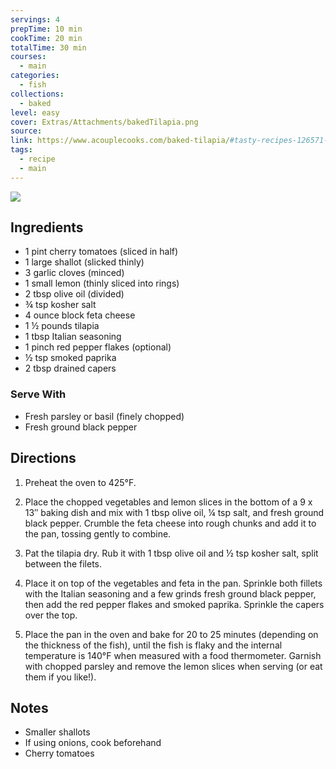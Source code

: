 ```yaml
---
servings: 4
prepTime: 10 min
cookTime: 20 min
totalTime: 30 min
courses:
  - main
categories:
  - fish
collections:
  - baked
level: easy
cover: Extras/Attachments/bakedTilapia.png
source:
link: https://www.acouplecooks.com/baked-tilapia/#tasty-recipes-126571-jump-target
tags:
  - recipe
  - main
---
```


![](Extras/Attachments/bakedTilapia.png)


## Ingredients

- 1 pint cherry tomatoes (sliced in half)
- 1 large shallot (slicked thinly)
- 3 garlic cloves (minced)
- 1 small lemon (thinly sliced into rings)
- 2 tbsp olive oil (divided)
- ¾ tsp kosher salt
- 4 ounce block feta cheese
- 1 ½ pounds tilapia
- 1 tbsp Italian seasoning
- 1 pinch red pepper flakes (optional)
- ½ tsp smoked paprika
- 2 tbsp drained capers

### Serve With

- Fresh parsley or basil (finely chopped)
- Fresh ground black pepper


## Directions

1. Preheat the oven to 425°F.

2. Place the chopped vegetables and lemon slices in the bottom of a 9 x 13″ baking dish and mix with 1 tbsp olive oil, ¼ tsp salt, and fresh ground black pepper. Crumble the feta cheese into rough chunks and add it to the pan, tossing gently to combine.

3. Pat the tilapia dry. Rub it with 1 tbsp olive oil and ½ tsp kosher salt, split between the filets.

4. Place it on top of the vegetables and feta in the pan. Sprinkle both fillets with the Italian seasoning and a few grinds fresh ground black pepper, then add the red pepper flakes and smoked paprika. Sprinkle the capers over the top.

5. Place the pan in the oven and bake for 20 to 25 minutes (depending on the thickness of the fish), until the fish is flaky and the internal temperature is 140°F when measured with a food thermometer. Garnish with chopped parsley and remove the lemon slices when serving (or eat them if you like!).


## Notes

- Smaller shallots
- If using onions, cook beforehand
- Cherry tomatoes
